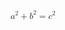 <math>
    <mrow>
      <mrow>
        <msup>
          <mi>a</mi>
          <mn>2</mn>
        </msup>
        <mo>+</mo>
        <msup>
          <mi>b</mi>
          <mn>2</mn>
        </msup>
      </mrow>
      <mo>=</mo>
      <msup>
        <mi>c</mi>
        <mn>2</mn>
      </msup>
    </mrow>
  </math>
